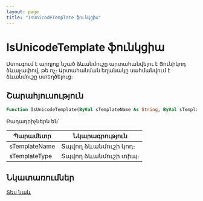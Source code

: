 ```yaml
---
layout: page
title: "IsUnicodeTemplate ֆունկցիա"
---
```

    
# IsUnicodeTemplate ֆունկցիա

Ստուգում է արդյոք նշած ձևանմուշը արտահանվելու է Յունիկոդ ձևաչափով, թե ոչ։ Արտահանման եղանակը սահմանվում է ձևանմուշը ստեղծելուց։

## Շարահյուսություն

``` vb
Function IsUnicodeTemplate(ByVal sTemplateName As String, ByVal sTemplateType As String) As Boolean
```

Բաղադրիչներն են՝

| Պարամետր | Նկարագրություն |
|--|--|
| sTemplateName | Տպվող ձևանմուշի կոդ։ |
| sTemplateType | Տպվող ձևանմուշի տիպ։ |

## Նկատառումներ

[Տես նաև](../../functions.html)


